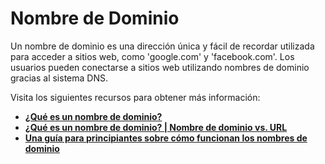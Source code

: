 # Nombre de Dominio

Un nombre de dominio es una dirección única y fácil de recordar utilizada para acceder a sitios web, como 'google.com' y 'facebook.com'. Los usuarios pueden conectarse a sitios web utilizando nombres de dominio gracias al sistema DNS.

Visita los siguientes recursos para obtener más información:

- **[¿Qué es un nombre de dominio?](https://developer.mozilla.org/en-US/docs/Learn/Common_questions/What_is_a_domain_name)**
- **[¿Qué es un nombre de dominio? | Nombre de dominio vs. URL](https://www.cloudflare.com/en-gb/learning/dns/glossary/what-is-a-domain-name/)**
- **[Una guía para principiantes sobre cómo funcionan los nombres de dominio](https://www.youtube.com/watch?v=Y4cRx19nhJk)**
